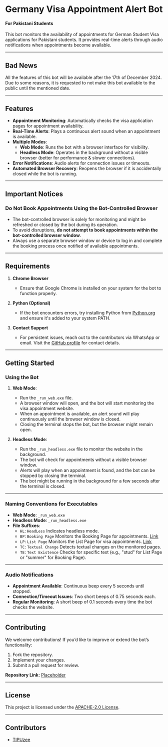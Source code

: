 # Germany Visa Appointment Alert Bot

#### For Pakistani Students

This bot monitors the availability of appointments for German Student Visa applications for Pakistani students. It
provides real-time alerts through audio notifications when appointments become available.

---

## Bad News

All the features of this bot will be available after the 17th of December 2024.
Due to some reasons, it is requested to not make this bot available to the public until the mentioned date.

---

## Features

- **Appointment Monitoring**: Automatically checks the visa application pages for appointment availability.
- **Real-Time Alerts**: Plays a continuous alert sound when an appointment is available.
- **Multiple Modes**:
    - **Web Mode**: Runs the bot with a browser interface for visibility.
    - **Headless Mode**: Operates in the background without a visible browser (better for performance & slower
      connections).
- **Error Notifications**: Audio alerts for connection issues or timeouts.
- **Automated Browser Recovery**: Reopens the browser if it is accidentally closed while the bot is running.

---

## Important Notices

### **Do Not Book Appointments Using the Bot-Controlled Browser**

- The bot-controlled browser is solely for monitoring and might be refreshed or closed by the bot during its operation.
- To avoid disruptions, **do not attempt to book appointments within the bot-controlled browser window**.
- Always use a separate browser window or device to log in and complete the booking process once notified of available
  appointments.

---

## Requirements

1. **Chrome Browser**
    - Ensure that Google Chrome is installed on your system for the bot to function properly.

2. **Python (Optional)**
    - If the bot encounters errors, try installing Python from [Python.org](https://www.python.org/) and ensure it's
      added to your system PATH.

3. **Contact Support**
    - For persistent issues, reach out to the contributors via WhatsApp or email. Visit
      the [GitHub profile](https://github.com/TIPUzee) for contact details.

---

## Getting Started

### Using the Bot

1. **Web Mode**:
    - Run the `_run_web.exe` file.
    - A browser window will open, and the bot will start monitoring the visa appointment website.
    - When an appointment is available, an alert sound will play continuously until the browser window is closed.
    - Closing the terminal stops the bot, but the browser might remain open.

2. **Headless Mode**:
    - Run the `_run_headless.exe` file to monitor the website in the background.
    - The bot will check for appointments without a visible browser window.
    - Alerts will play when an appointment is found, and the bot can be stopped by closing the terminal.
    - The bot might be running in the background for a few seconds after the terminal is closed.

---

### Naming Conventions for Executables

- **Web Mode**: `_run_web.exe`
- **Headless Mode**: `_run_headless.exe`
- **File Suffixes**:
    - `HL`: `HeadLess` Indicates headless mode.
    - `BP`: `Booking Page` Monitors the Booking Page for
      appointments. [Link](https://service2.diplo.de/rktermin/extern/appointment_showForm.do?locationCode=isla&realmId=108&categoryId=1600)
    - `LP`: `List Page` Monitors the List Page for visa
      appointments. [Link](https://service2.diplo.de/rktermin/extern/choose_categoryList.do?locationCode=isla&realmId=108)
    - `TC`: `Textual Change` Detects textual changes on the monitored pages.
    - `TE`: `Text Existence` Checks for specific text (e.g., "stud" for List Page or "summer" for Booking Page).

---

### Audio Notifications

- **Appointment Available**: Continuous beep every 5 seconds until stopped.
- **Connection/Timeout Issues**: Two short beeps of 0.75 seconds each.
- **Regular Monitoring**: A short beep of 0.1 seconds every time the bot checks the website.

---

## Contributing

We welcome contributions! If you’d like to improve or extend the bot’s functionality:

1. Fork the repository.
2. Implement your changes.
3. Submit a pull request for review.

**Repository Link:** [Placeholder](https://github.com/TIPUzee/germany-visa-appointment-alert-bot)

---

## License

This project is licensed under the [APACHE-2.0 License](https://www.apache.org/licenses/LICENSE-2.0).

---

## Contributors

- [TIPUzee](https://github.com/TIPUzee)  
